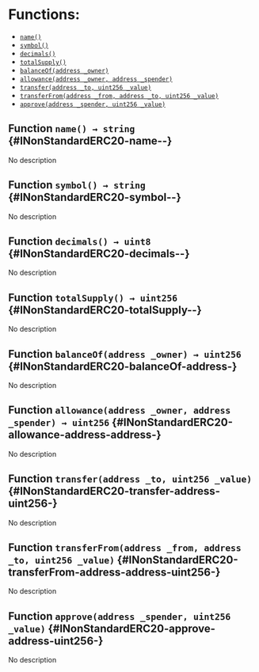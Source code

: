 

# Functions:
- [`name()`](#INonStandardERC20-name--)
- [`symbol()`](#INonStandardERC20-symbol--)
- [`decimals()`](#INonStandardERC20-decimals--)
- [`totalSupply()`](#INonStandardERC20-totalSupply--)
- [`balanceOf(address _owner)`](#INonStandardERC20-balanceOf-address-)
- [`allowance(address _owner, address _spender)`](#INonStandardERC20-allowance-address-address-)
- [`transfer(address _to, uint256 _value)`](#INonStandardERC20-transfer-address-uint256-)
- [`transferFrom(address _from, address _to, uint256 _value)`](#INonStandardERC20-transferFrom-address-address-uint256-)
- [`approve(address _spender, uint256 _value)`](#INonStandardERC20-approve-address-uint256-)


## Function `name() → string` {#INonStandardERC20-name--}
No description
## Function `symbol() → string` {#INonStandardERC20-symbol--}
No description
## Function `decimals() → uint8` {#INonStandardERC20-decimals--}
No description
## Function `totalSupply() → uint256` {#INonStandardERC20-totalSupply--}
No description
## Function `balanceOf(address _owner) → uint256` {#INonStandardERC20-balanceOf-address-}
No description
## Function `allowance(address _owner, address _spender) → uint256` {#INonStandardERC20-allowance-address-address-}
No description
## Function `transfer(address _to, uint256 _value)` {#INonStandardERC20-transfer-address-uint256-}
No description
## Function `transferFrom(address _from, address _to, uint256 _value)` {#INonStandardERC20-transferFrom-address-address-uint256-}
No description
## Function `approve(address _spender, uint256 _value)` {#INonStandardERC20-approve-address-uint256-}
No description

